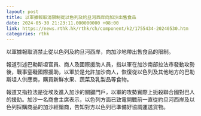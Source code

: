 ```yaml
---
layout: post
title: 以軍據報取消限制從以色列及約旦河西岸向加沙出售食品
date: 2024-05-30 21:23:11.000000000 +08:00
link: https://news.rthk.hk/rthk/ch/component/k2/1755434-20240530.htm
categories: rthk
---
```


以軍據報取消禁止從以色列及約旦河西岸，向加沙地帶出售食品的限制。

報道引述巴勒斯坦官員、商人及國際援助人員，指以軍在加沙南部拉法市發動攻勢後，戰事窒礙國際援助，以軍於是允許加沙商人，恢復從以色列及其他地方的巴勒斯坦人供應商，購買新鮮水果、蔬菜及乳製品等食物。

報道又指拉法是從埃及進入加沙的關鍵門戶，以軍的攻勢實際上扼殺聯合國對巴人的援助。加沙一名商會主席表示，以色列方面已致電開戰前一直從約旦河西岸及以色列採購商品的加沙經銷商，告知對方以色列已準備好協調運送貨物。
